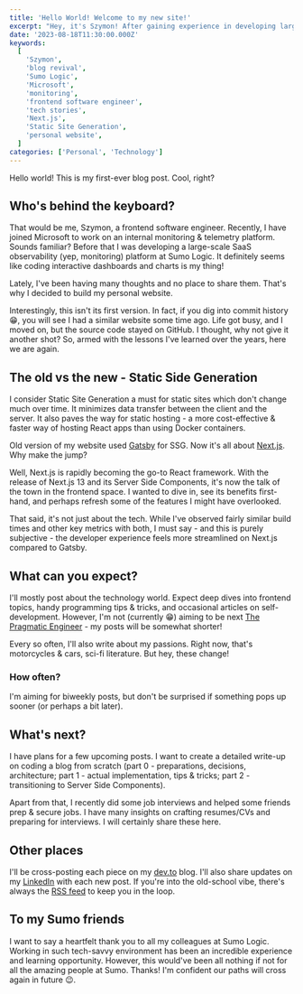 ```yaml
---
title: 'Hello World! Welcome to my new site!'
excerpt: "Hey, it's Szymon! After gaining experience in developing large-scale observability SaaS at Sumo Logic, I made the exciting leap to working on fascinating projects at Microsoft. But guess what? I've dusted off my old blog to chat & share stories. Let's catch up, shall we?"
date: '2023-08-18T11:30:00.000Z'
keywords:
  [
    'Szymon',
    'blog revival',
    'Sumo Logic',
    'Microsoft',
    'monitoring',
    'frontend software engineer',
    'tech stories',
    'Next.js',
    'Static Site Generation',
    'personal website',
  ]
categories: ['Personal', 'Technology']
---
```


Hello world! This is my first-ever blog post. Cool, right?

## Who's behind the keyboard?

That would be me, Szymon, a frontend software engineer. Recently, I have joined Microsoft to work on an internal monitoring & telemetry platform. Sounds familiar? Before that I was developing a large-scale SaaS observability (yep, monitoring) platform at Sumo Logic. It definitely seems like coding interactive dashboards and charts is my thing!

Lately, I've been having many thoughts and no place to share them. That's why I decided to build my personal website.

Interestingly, this isn't its first version. In fact, if you dig into commit history 😁, you will see I had a similar website some time ago. Life got busy, and I moved on, but the source code stayed on GitHub. I thought, why not give it another shot? So, armed with the lessons I've learned over the years, here we are again.

## The old vs the new - Static Side Generation

I consider Static Site Generation a must for static sites which don't change much over time. It minimizes data transfer between the client and the server. It also paves the way for static hosting - a more cost-effective & faster way of hosting React apps than using Docker containers.

Old version of my website used [Gatsby](https://www.gatsbyjs.com/) for SSG. Now it's all about [Next.js](https://nextjs.org/). Why make the jump?

Well, Next.js is rapidly becoming the go-to React framework. With the release of Next.js 13 and its Server Side Components, it's now the talk of the town in the frontend space. I wanted to dive in, see its benefits first-hand, and perhaps refresh some of the features I might have overlooked.

That said, it's not just about the tech. While I've observed fairly similar build times and other key metrics with both, I must say - and this is purely subjective - the developer experience feels more streamlined on Next.js compared to Gatsby.

## What can you expect?

I'll mostly post about the technology world. Expect deep dives into frontend topics, handy programming tips & tricks, and occasional articles on self-development. However, I'm not (currently 😁) aiming to be next [The Pragmatic Engineer](https://blog.pragmaticengineer.com/) - my posts will be somewhat shorter!

Every so often, I'll also write about my passions. Right now, that's motorcycles & cars, sci-fi literature. But hey, these change!

### How often?

I'm aiming for biweekly posts, but don't be surprised if something pops up sooner (or perhaps a bit later).

## What's next?

I have plans for a few upcoming posts. I want to create a detailed write-up on coding a blog from scratch (part 0 - preparations, decisions, architecture; part 1 - actual implementation, tips & tricks; part 2 - transitioning to Server Side Components).

Apart from that, I recently did some job interviews and helped some friends prep & secure jobs. I have many insights on crafting resumes/CVs and preparing for interviews. I will certainly share these here.

## Other places

I'll be cross-posting each piece on my [dev.to](https://dev.to/szymonpulut) blog. I'll also share updates on my [LinkedIn](https://linkedin.com/in/szymonpulut/) with each new post. If you're into the old-school vibe, there's always the [RSS feed](https://szymonpulut.com/feed.xml) to keep you in the loop.

## To my Sumo friends

I want to say a heartfelt thank you to all my colleagues at Sumo Logic. Working in such tech-savvy environment has been an incredible experience and learning opportunity. However, this would've been all nothing if not for all the amazing people at Sumo. Thanks! I'm confident our paths will cross again in future 😉.
